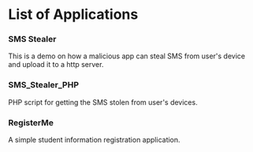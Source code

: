 # List of Applications 

### SMS Stealer 

This is a demo on how a malicious app can steal SMS from user's device and upload it to a http server. 

### SMS_Stealer_PHP

PHP script for getting the SMS stolen from user's devices. 

### RegisterMe

A simple student information registration application. 
